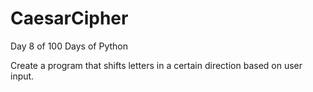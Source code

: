 # CaesarCipher
Day 8 of 100 Days of Python

Create a program that shifts letters in a certain direction based on user input.
